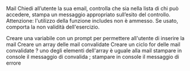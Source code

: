 Mail
Chiedi all’utente la sua email,
controlla che sia nella lista di chi può accedere,
stampa un messaggio appropriato sull’esito del controllo.
Attenzione: l'utilizzo della funzione includes non è ammesso. Se usato, comporta la non validità dell'esercizio.


Creare una variabile con un prompt per permettere all'utente di inserire la mail
Creare un array delle mail convalidate
Creare un ciclo for delle mail convalidate
    ? uno degli elementi dell'array è uguale alla mail
        stampare in console il messaggio di convalida
    ; stampare in console il messaggio di errore
